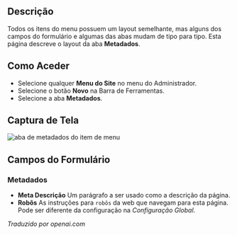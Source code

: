 <!-- Filename: Help6.x:Menu_Item_Metadata / Display title: Metadados do Item de Menu   -->

## Descrição

Todos os itens do menu possuem um layout semelhante, mas alguns dos campos do formulário e algumas das abas mudam de tipo para tipo. Esta página descreve o layout da aba **Metadados**.  

## Como Aceder

* Selecione qualquer **Menu do Site** no menu do Administrador.
* Selecione o botão **Novo** na Barra de Ferramentas.
* Selecione a aba **Metadados**.

## Captura de Tela

![aba de metadados do item de menu](../../../pt/images/menu-items-common/menu-item-metadata.png)

## Campos do Formulário

### Metadados

- **Meta Descrição** Um parágrafo a ser usado como a descrição da página.
- **Robôs** As instruções para `robôs` da web que navegam para esta página. Pode ser diferente da configuração na *Configuração Global*.

*Traduzido por openai.com*


